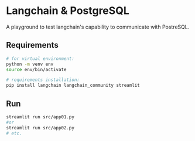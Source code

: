 # Langchain & PostgreSQL

A playground to test langchain's capability to communicate with PostreSQL.

## Requirements

```bash
# for virtual environment:
python -m venv env
source env/bin/activate

# requirements installation:
pip install langchain langchain_community streamlit
```

## Run

```bash
streamlit run src/app01.py
#or
streamlit run src/app02.py
# etc.
```
